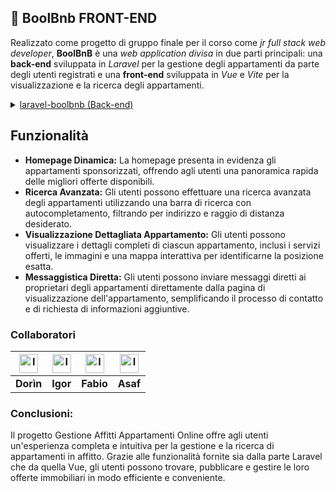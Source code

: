 ## 💼 BoolBnb FRONT-END
Realizzato come progetto di gruppo finale per il corso come *jr full stack web developer*, **BoolBnB** è una *web application divisa* in due parti principali: una **back-end** sviluppata in *Laravel* per la gestione degli appartamenti da parte degli utenti registrati e una **front-end** sviluppata in *Vue* e *Vite* per la visualizzazione e la ricerca degli appartamenti.
  
<details>
  <summary><a href="https://github.com/alex02r/laravel-boolbnb">laravel-boolbnb (Back-end)</a></summary>
  
  - Funzionalità:
    - **Registrazione e Autenticazione Utenti:** Gli utenti possono registrarsi e accedere alla piattaforma per gestire i propri appartamenti.
    - **Inserimento Appartamenti:** Gli utenti possono inserire le informazioni dei propri appartamenti nel database, inclusi dettagli come l'indirizzo, le caratteristiche e le immagini.
    - **Sponsorizzazione Appartamenti:** Gli utenti hanno la possibilità di sponsorizzare i propri appartamenti, garantendo loro una maggiore visibilità sulla home page o nelle pagine di ricerca.
    - **Statistiche di Visualizzazione:** Gli utenti possono visualizzare le statistiche relative alle visualizzazioni dei propri appartamenti, consentendo loro di valutare l'efficacia delle loro inserzioni.
    - **Messaggistica Integrata:** Gli utenti possono ricevere e gestire i messaggi ricevuti relativi ai propri appartamenti, tutto in una sezione dedicata dell'applicazione.
</details>

## Funzionalità

- **Homepage Dinamica:** La homepage presenta in evidenza gli appartamenti sponsorizzati, offrendo agli utenti una panoramica rapida delle migliori offerte disponibili.
- **Ricerca Avanzata:** Gli utenti possono effettuare una ricerca avanzata degli appartamenti utilizzando una barra di ricerca con autocompletamento, filtrando per indirizzo e raggio di distanza desiderato.
- **Visualizzazione Dettagliata Appartamento:** Gli utenti possono visualizzare i dettagli completi di ciascun appartamento, inclusi i servizi offerti, le immagini e una mappa interattiva per identificarne la posizione esatta.
- **Messaggistica Diretta:** Gli utenti possono inviare messaggi diretti ai proprietari degli appartamenti direttamente dalla pagina di visualizzazione dell'appartamento, semplificando il processo di contatto e di richiesta di informazioni aggiuntive.

### Collaboratori

| [<img src="https://avatars.githubusercontent.com/u/146065546?v=4" width="30px;" alt="Immagine Profilo Dorìn"/>](https://github.com/DorinVieru) | [<img src="https://avatars.githubusercontent.com/u/146549805?v=4" width="30px;" alt="Immagine Profilo Igor"/>](https://github.com/igorgaidolfi) | [<img src="https://avatars.githubusercontent.com/u/146652757?v=4" width="30px;" alt="Immagine Profilo Fabio"/>](https://github.com/Fabio9494) | [<img src="https://avatars.githubusercontent.com/u/83594117?v=4" width="30px;" alt="Immagine Profilo Asaf"/>](https://github.com/asafcastigliano) |
|---|---|---|---|
| **Dorìn** | **Igor** | **Fabio** | **Asaf** |

### Conclusioni:

Il progetto Gestione Affitti Appartamenti Online offre agli utenti un'esperienza completa e intuitiva per la gestione e la ricerca di appartamenti in affitto. Grazie alle funzionalità fornite sia dalla parte Laravel che da quella Vue, gli utenti possono trovare, pubblicare e gestire le loro offerte immobiliari in modo efficiente e conveniente.
